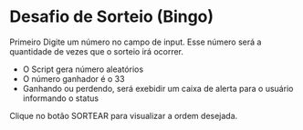 # Desafio de Sorteio (Bingo)

Primeiro Digite um número no campo de input. Esse número será a quantidade de vezes que o sorteio irá ocorrer.

- O Script gera número aleatórios
- O número ganhador é o 33
- Ganhando ou perdendo, será exebidir um caixa de alerta para o usuário informando o status

Clique no botão SORTEAR para visualizar a ordem desejada.
